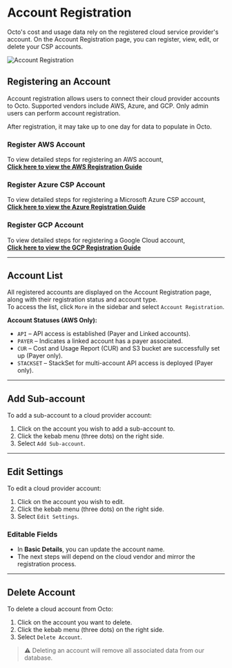 # Account Registration

Octo's cost and usage data rely on the registered cloud service provider's account. On the Account Registration page, you can register, view, edit, or delete your CSP accounts.

![Account Registration](https://lh3.googleusercontent.com/d/1E5-S2QGRbpABwhwEA3N4kKClCTgTbmLY)

## Registering an Account

Account registration allows users to connect their cloud provider accounts to Octo. Supported vendors include AWS, Azure, and GCP. Only admin users can perform account registration.

After registration, it may take up to one day for data to populate in Octo.

### Register AWS Account

To view detailed steps for registering an AWS account,  
 **[Click here to view the AWS Registration Guide](AWS/account-registration-aws.md)**

### Register Azure CSP Account

To view detailed steps for registering a Microsoft Azure CSP account,  
 **[Click here to view the Azure Registration Guide](account-registration-azure.md)**

### Register GCP Account

To view detailed steps for registering a Google Cloud account,  
 **[Click here to view the GCP Registration Guide](account-registration-gcp.md)**


---

## Account List

All registered accounts are displayed on the Account Registration page, along with their registration status and account type.  
To access the list, click `More` in the sidebar and select `Account Registration`.

**Account Statuses (AWS Only):**

- `API` – API access is established (Payer and Linked accounts).
- `PAYER` – Indicates a linked account has a payer associated.
- `CUR` – Cost and Usage Report (CUR) and S3 bucket are successfully set up (Payer only).
- `STACKSET` – StackSet for multi-account API access is deployed (Payer only).

---

## Add Sub-account

To add a sub-account to a cloud provider account:

1. Click on the account you wish to add a sub-account to.
2. Click the kebab menu (three dots) on the right side.
3. Select `Add Sub-account`.

---

## Edit Settings

To edit a cloud provider account:

1. Click on the account you wish to edit.
2. Click the kebab menu (three dots) on the right side.
3. Select `Edit Settings`.

### Editable Fields

- In **Basic Details**, you can update the account name.
- The next steps will depend on the cloud vendor and mirror the registration process.

---

## Delete Account

To delete a cloud account from Octo:

1. Click on the account you want to delete.
2. Click the kebab menu (three dots) on the right side.
3. Select `Delete Account`.

> ⚠️ Deleting an account will remove all associated data from our database.
